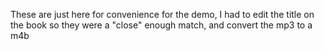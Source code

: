 These are just here for convenience for the demo, I had to edit the title on the book so they were a "close" enough match, and convert the mp3 to a m4b